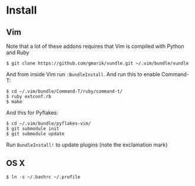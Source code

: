# Install

## Vim

Note that a lot of these addons requires that Vim is compiled with
Python and Ruby

	$ git clone https://github.com/gmarik/vundle.git ~/.vim/bundle/vundle

And from inside Vim run `:BundleInstall`. And run this to enable
Command-T:

	$ cd ~/.vim/bundle/Command-T/ruby/command-t/
	$ ruby extconf.rb
	$ make

And this for Pyflakes:

	$ cd ~/.vim/bundle/pyflakes-vim/
	$ git submodule init
	$ git submodule update

Run `BundleInstall!` to update plugins (note the exclamation mark)

## OS X

	$ ln -s ~/.bashrc ~/.profile
